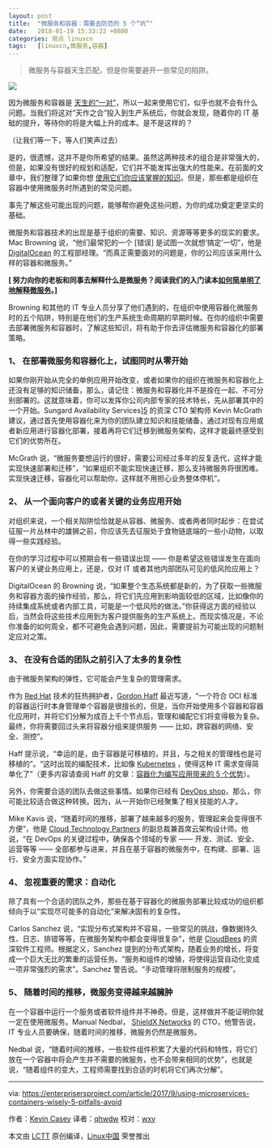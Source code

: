 ```yaml
---
layout: post
title:	"微服务和容器：需要去防范的 5 个“坑”"
date:	2018-01-19 15:33:22 +0800 
categories:	观点 linuxcn 
tags:	[linuxcn,微服务,容器]
---
```




> 
> 微服务与容器天生匹配，但是你需要避开一些常见的陷阱。
> 
> 
> 


![](/Asserts/Images//attachment/album/201801/19/153328uzw2zrg4k1ntrwgg.png)


因为微服务和容器是 [天生的“一对”](https://enterprisersproject.com/article/2017/8/5-advantages-containers-writing-applications)，所以一起来使用它们，似乎也就不会有什么问题。当我们将这对“天作之合”投入到生产系统后，你就会发现，随着你的 IT 基础的提升，等待你的将是大幅上升的成本。是不是这样的？


（让我们等一下，等人们笑声过去）


是的，很遗憾，这并不是你所希望的结果。虽然这两种技术的组合是非常强大的，但是，如果没有很好的规划和适配，它们并不能发挥出强大的性能来。在前面的文章中，我们整理了如果你想 [使用它们你应该掌握的知识](https://enterprisersproject.com/article/2017/9/microservices-and-containers-6-things-know-start-time)。但是，那些都是组织在容器中使用微服务时所遇到的常见问题。


事先了解这些可能出现的问题，能够帮你避免这些问题，为你的成功奠定更坚实的基础。


微服务和容器技术的出现是基于组织的需要、知识、资源等等更多的现实的要求。Mac Browning 说，“他们最常犯的一个 [错误] 是试图一次就想‘搞定’一切”，他是 [DigitalOcean](https://www.digitalocean.com/) 的工程部经理。“而真正需要面对的问题是，你的公司应该采用什么样的容器和微服务。”


**[ 努力向你的老板和同事去解释什么是微服务？阅读我们的入门读本[如何简单明了地解释微服务](https://enterprisersproject.com/article/2017/8/how-explain-microservices-plain-english?sc_cid=70160000000h0aXAAQ)。]**


Browning 和其他的 IT 专业人员分享了他们遇到的，在组织中使用容器化微服务时的五个陷阱，特别是在他们的生产系统生命周期的早期时候。在你的组织中需要去部署微服务和容器时，了解这些知识，将有助于你去评估微服务和容器化的部署策略。


### 1、 在部署微服务和容器化上，试图同时从零开始


如果你刚开始从完全的单例应用开始改变，或者如果你的组织在微服务和容器化上还没有足够的知识储备，那么，请记住：微服务和容器化并不是拴在一起、不可分别部署的。这就意味着，你可以发挥你公司内部专家的技术特长，先从部署其中的一个开始。Sungard Availability Services][5](https://www.sungardas.com/) 的资深 CTO 架构师 Kevin McGrath 建议，通过首先使用容器化来为你的团队建立知识和技能储备，通过对现有应用或者新应用进行容器化部署，接着再将它们迁移到微服务架构，这样才能最终感受到它们的优势所在。


McGrath 说，“微服务要想运行的很好，需要公司经过多年的反复迭代，这样才能实现快速部署和迁移”，“如果组织不能实现快速迁移，那么支持微服务将很困难。实现快速迁移，容器化可以帮助你，这样就不用担心业务整体停机”。


### 2、 从一个面向客户的或者关键的业务应用开始


对组织来说，一个相关陷阱恰恰就是从容器、微服务、或者两者同时起步：在尝试征服一片丛林中的雄狮之前，你应该先去征服处于食物链底端的一些小动物，以取得一些实践经验。


在你的学习过程中可以预期会有一些错误出现 —— 你是希望这些错误发生在面向客户的关键业务应用上，还是，仅对 IT 或者其他内部团队可见的低风险应用上？


DigitalOcean 的 Browning 说，“如果整个生态系统都是新的，为了获取一些微服务和容器方面的操作经验，那么，将它们先应用到影响面较低的区域，比如像你的持续集成系统或者内部工具，可能是一个低风险的做法。”你获得这方面的经验以后，当然会将这些技术应用到为客户提供服务的生产系统上。而现实情况是，不论你准备的如何周全，都不可避免会遇到问题，因此，需要提前为可能出现的问题制定应对之策。


### 3、 在没有合适的团队之前引入了太多的复杂性


由于微服务架构的弹性，它可能会产生复杂的管理需求。


作为 [Red Hat](https://www.redhat.com/en) 技术的狂热拥护者，[Gordon Haff](https://enterprisersproject.com/user/gordon-haff) 最近写道，“一个符合 OCI 标准的容器运行时本身管理单个容器是很擅长的，但是，当你开始使用多个容器和容器化应用时，并将它们分解为成百上千个节点后，管理和编配它们将变得极为复杂。最终，你将需要回过头来将容器分组来提供服务 —— 比如，跨容器的网络、安全、测控”。


Haff 提示说，“幸运的是，由于容器是可移植的，并且，与之相关的管理栈也是可移植的”。“这时出现的编配技术，比如像 [Kubernetes](https://www.redhat.com/en/containers/what-is-kubernetes) ，使得这种 IT 需求变得简单化了”（更多内容请查阅 Haff 的文章：[容器化为编写应用带来的 5 个优势](https://enterprisersproject.com/article/2017/8/5-advantages-containers-writing-applications)）。


另外，你需要合适的团队去做这些事情。如果你已经有 [DevOps shop](https://enterprisersproject.com/article/2017/8/devops-jobs-how-spot-great-devops-shop)，那么，你可能比较适合做这种转换。因为，从一开始你已经聚集了相关技能的人才。


Mike Kavis 说，“随着时间的推移，部署了越来越多的服务，管理起来会变得很不方便”，他是 [Cloud Technology Partners](https://www.cloudtp.com/) 的副总裁兼首席云架构设计师。他说，“在 DevOps 的关键过程中，确保各个领域的专家 —— 开发、测试、安全、运营等等 —— 全部都参与进来，并且在基于容器的微服务中，在构建、部署、运行、安全方面实现协作。”


### 4、 忽视重要的需求：自动化


除了具有一个合适的团队之外，那些在基于容器化的微服务部署比较成功的组织都倾向于以“实现尽可能多的自动化”来解决固有的复杂性。


Carlos Sanchez 说，“实现分布式架构并不容易，一些常见的挑战，像数据持久性、日志、排错等等，在微服务架构中都会变得很复杂”，他是 [CloudBees](https://www.cloudbees.com/) 的资深软件工程师。根据定义，Sanchez 提到的分布式架构，随着业务的增长，将变成一个巨大无比的繁重的运营任务。“服务和组件的增殖，将使得运营自动化变成一项非常强烈的需求”。Sanchez 警告说。“手动管理将限制服务的规模”。


### 5、 随着时间的推移，微服务变得越来越臃肿


在一个容器中运行一个服务或者软件组件并不神奇。但是，这样做并不能证明你就一定在使用微服务。Manual Nedbal， [ShieldX Networks](https://www.shieldx.com/) 的 CTO，他警告说，IT 专业人员要确保，随着时间的推移，微服务仍然是微服务。


Nedbal 说，“随着时间的推移，一些软件组件积累了大量的代码和特性，将它们放在一个容器中将会产生并不需要的微服务，也不会带来相同的优势”，也就是说，“随着组件的变大，工程师需要找到合适的时机将它们再次分解”。




---


via: <https://enterprisersproject.com/article/2017/9/using-microservices-containers-wisely-5-pitfalls-avoid>


作者：[Kevin Casey](https://enterprisersproject.com/user/kevin-casey) 译者：[qhwdw](https://github.com/qhwdw) 校对：[wxy](https://github.com/wxy)


本文由 [LCTT](https://github.com/LCTT/TranslateProject) 原创编译，[Linux中国](https://linux.cn/) 荣誉推出
